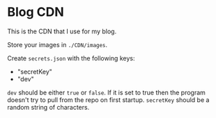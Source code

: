 # Blog CDN
This is the CDN that I use for my blog.

Store your images in `./CDN/images`.

Create `secrets.json` with the following keys:
- "secretKey"
- "dev"

`dev` should be either `true` or `false`. If it is set to true then the program doesn't try to pull from the repo on first startup.
`secretKey` should be a random string of characters.